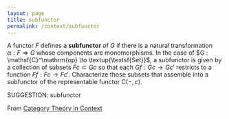 ```yaml
---
layout: page
title: subfunctor
permalink: /context/subfunctor
---
```

 A functor $F$ defines a **subfunctor** of $G$ if there is a natural transformation $\alpha : F \Rightarrow G$ whose components are monomorphisms. In the case of $G : \mathsf{C}^\mathrm{op} \to \textup{\textsf{Set}}$, a subfunctor is given by a collection of subsets $Fc \subset Gc$ so that each $Gf : Gc \to Gc'$ restricts to a function $Ff : Fc \to Fc'$. Characterize those subsets that assemble into a subfunctor of the representable functor $\mathsf{C}(-,c)$.


SUGGESTION: subfunctor

From [Category Theory in Context](https://mathgloss.github.io/MathGloss/context.html)